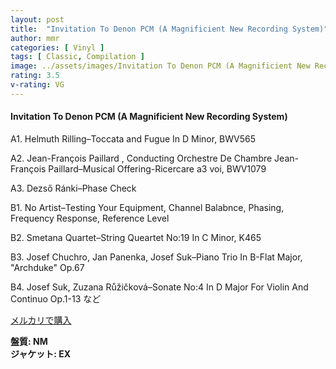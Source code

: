 ```yaml
---
layout: post
title:  "Invitation To Denon PCM (A Magnificient New Recording System)"
author: mmr
categories: [ Vinyl ]
tags: [ Classic, Compilation ]
image: ../assets/images/Invitation To Denon PCM (A Magnificient New Recording System).jpg
rating: 3.5
v-rating: VG
---
```


#### Invitation To Denon PCM (A Magnificient New Recording System)

A1. Helmuth Rilling–Toccata and Fugue In D Minor, BWV565

A2. Jean-François Paillard , Conducting Orchestre De Chambre Jean-François Paillard–Musical Offering-Ricercare a3 voi, BWV1079

A3. Dezső Ránki–Phase Check

B1. No Artist–Testing Your Equipment, Channel Balabnce, Phasing, Frequency Response, Reference Level

B2. Smetana Quartet–String Queartet No:19 In C Minor, K465

B3. Josef Chuchro, Jan Panenka, Josef Suk–Piano Trio In B-Flat Major, "Archduke" Op.67

B4. Josef Suk, Zuzana Růžičková–Sonate No:4 In D Major For Violin And Continuo Op.1-13 など

[メルカリで購入](https://jp.mercari.com/item/m60328897430)

<div class="mt-4 mb-4 d-flex align-items-center">
<strong class="mr-1">盤質: NM</strong>
</div>
<div class="mt-4 mb-4 d-flex align-items-center">
<strong class="mr-1">ジャケット: EX</strong>
</div>
